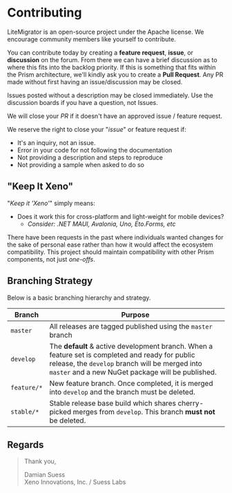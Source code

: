 # Contributing

LiteMigrator is an open-source project under the Apache license. We encourage community members like yourself to contribute.

You can contribute today by creating a **feature request**, **issue**, or **discussion** on the forum. From there we can have a brief discussion as to where this fits into the backlog priority. If this is something that fits within the Prism architecture, we'll kindly ask you to create a **Pull Request**. Any PR made without first having an issue/discussion may be closed.

Issues posted without a description may be closed immediately. Use the discussion boards if you have a question, not Issues.

We will close your _PR_ if it doesn't have an approved issue / feature request.

We reserve the right to close your "_issue_" or feature request if:

* It's an inquiry, not an issue.
* Error in your code for not following the documentation
* Not providing a description and steps to reproduce
* Not providing a sample when asked to do so

## "Keep It Xeno"

"_Keep it 'Xeno'_" simply means:

* Does it work this for cross-platform and light-weight for mobile devices?
  * _Consider: .NET MAUI, Avalonia, Uno, Eto.Forms, etc_

There have been requests in the past where individuals wanted changes for the sake of personal ease rather than how it would affect the ecosystem compatibility. This project should maintain compatibility with other Prism components, not just _one-offs_.

## Branching Strategy

Below is a basic branching hierarchy and strategy.

| Branch | Purpose
|-|-|
| `master`    | All releases are tagged published using the `master` branch
| `develop`   | The **default** & active development branch. When a feature set is completed and ready for public release, the `develop` branch will be merged into `master` and a new NuGet package will be published.
| `feature/*` | New feature branch. Once completed, it is merged into `develop` and the branch must be deleted.
| `stable/*`  | Stable release base build which shares cherry-picked merges from `develop`. This branch **must not** be deleted.

## Regards

> Thank you,
>
> Damian Suess<br />
> Xeno Innovations, Inc. / Suess Labs
